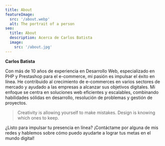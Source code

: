 ```yaml
---
title: About
featureImage:
  src: '/about.webp'
  alt: The portrait of a person
seo:
  title: About
  description: Acerca de Carlos Batista
  image:
    src: '/about.jpg'
---
```


**Carlos Batista**

Con más de 10 años de experiencia en Desarrollo Web, especializado en PHP y Prestashop para el e-commerce, mi pasión es impulsar el éxito en línea. He contribuido al crecimiento de e-commerces en varios sectores de mercado y ayudado a las empresas a alcanzar sus objetivos digitales. Mi enfoque se centra en soluciones web eficientes y escalables, combinando habilidades sólidas en desarrollo, resolución de problemas y gestión de proyectos.

> Creativity is allowing yourself to make mistakes. Design is knowing which ones to keep.

¿Listo para impulsar tu presencia en línea? ¡Contáctame por alguna de mis redes y hablemos sobre cómo puedo ayudarte a lograr tus metas en el mundo digital!